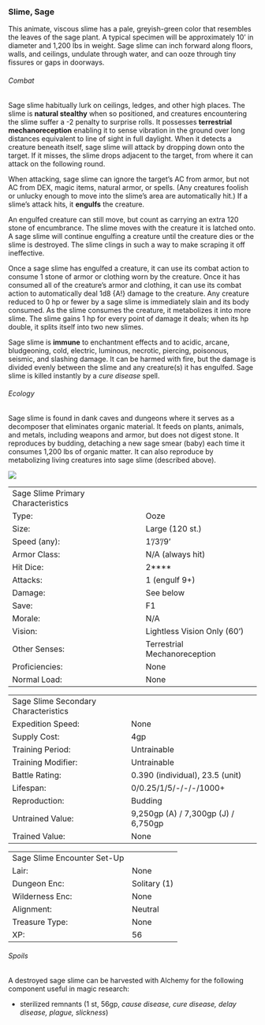### Slime, Sage

This animate, viscous slime has a pale, greyish-green color that resembles the leaves of the sage plant. A typical specimen will be approximately 10’ in diameter and 1,200 lbs in weight. Sage slime can inch forward along floors, walls, and ceilings, undulate through water, and can ooze through tiny fissures or gaps in doorways.

###### Combat

Sage slime habitually lurk on ceilings, ledges, and other high places. The slime is **natural stealthy** when so positioned, and creatures encountering the slime suffer a -2 penalty to surprise rolls. It possesses **terrestrial mechanoreception** enabling it to sense vibration in the ground over long distances equivalent to line of sight in full daylight. When it detects a creature beneath itself, sage slime will attack by dropping down onto the target. If it misses, the slime drops adjacent to the target, from where it can attack on the following round.

When attacking, sage slime can ignore the target’s AC from armor, but not AC from DEX, magic items, natural armor, or spells. (Any creatures foolish or unlucky enough to move into the slime’s area are automatically hit.) If a slime’s attack hits, it **engulfs** the creature.

An engulfed creature can still move, but count as carrying an extra 120 stone of encumbrance. The slime moves with the creature it is latched onto. A sage slime will continue engulfing a creature until the creature dies or the slime is destroyed. The slime clings in such a way to make scraping it off ineffective.

Once a sage slime has engulfed a creature, it can use its combat action to consume 1 stone of armor or clothing worn by the creature. Once it has consumed all of the creature’s armor and clothing, it can use its combat action to automatically deal 1d8 {A!} damage to the creature. Any creature reduced to 0 hp or fewer by a sage slime is immediately slain and its body consumed. As the slime consumes the creature, it metabolizes it into more slime. The slime gains 1 hp for every point of damage it deals; when its hp double, it splits itself into two new slimes.

Sage slime is **immune** to enchantment effects and to acidic, arcane, bludgeoning, cold, electric, luminous, necrotic, piercing, poisonous, seismic, and slashing damage. It can be harmed with fire, but the damage is divided evenly between the slime and any creature(s) it has engulfed. Sage slime is killed instantly by a *cure disease* spell.

###### Ecology

Sage slime is found in dank caves and dungeons where it serves as a decomposer that eliminates organic material. It feeds on plants, animals, and metals, including weapons and armor, but does not digest stone. It reproduces by budding, detaching a new sage smear (baby) each time it consumes 1,200 lbs of organic matter. It can also reproduce by metabolizing living creatures into sage slime (described above).

![](data:image/png;base64...)

|  |  |
| --- | --- |
| Sage Slime Primary Characteristics | |
| Type: | Ooze |
| Size: | Large (120 st.) |
| Speed (any): | 1’/3’/9’ |
| Armor Class: | N/A (always hit) |
| Hit Dice: | 2\*\*\*\* |
| Attacks: | 1 (engulf 9+) |
| Damage: | See below |
| Save: | F1 |
| Morale: | N/A |
| Vision: | Lightless Vision Only (60’) |
| Other Senses: | Terrestrial Mechanoreception |
| Proficiencies: | None |
| Normal Load: | None |

|  |  |
| --- | --- |
| Sage Slime Secondary Characteristics | |
| Expedition Speed: | None |
| Supply Cost: | 4gp |
| Training Period: | Untrainable |
| Training Modifier: | Untrainable |
| Battle Rating: | 0.390 (individual), 23.5 (unit) |
| Lifespan: | 0/0.25/1/5/-/-/-/1000+ |
| Reproduction: | Budding |
| Untrained Value: | 9,250gp (A) / 7,300gp (J) / 6,750gp |
| Trained Value: | None |

|  |  |
| --- | --- |
| Sage Slime Encounter Set-Up | |
| Lair: | None |
| Dungeon Enc: | Solitary (1) |
| Wilderness Enc: | None |
| Alignment: | Neutral |
| Treasure Type: | None |
| XP: | 56 |

###### Spoils

A destroyed sage slime can be harvested with Alchemy for the following component useful in magic research:

* sterilized remnants (1 st, 56gp, *cause disease, cure disease, delay disease, plague, slickness*)
